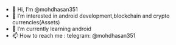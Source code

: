 - 👋 Hi, I’m @mohdhasan351
- 👀 I’m interested in android development,blockchain and crypto currencies(Assets)
- 🌱 I’m currently learning android
- 📫 How to reach me : telegram: @mohdhasan351

<!---
mohdhasan351/mohdhasan351 is a ✨ special ✨ repository because its `README.md` (this file) appears on your GitHub profile.
You can click the Preview link to take a look at your changes.
--->
